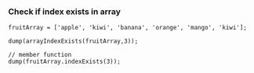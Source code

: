 ### Check if index exists in array
```luceescript+trycf
fruitArray = ['apple', 'kiwi', 'banana', 'orange', 'mango', 'kiwi'];

dump(arrayIndexExists(fruitArray,3));

// member function
dump(fruitArray.indexExists(3));
```